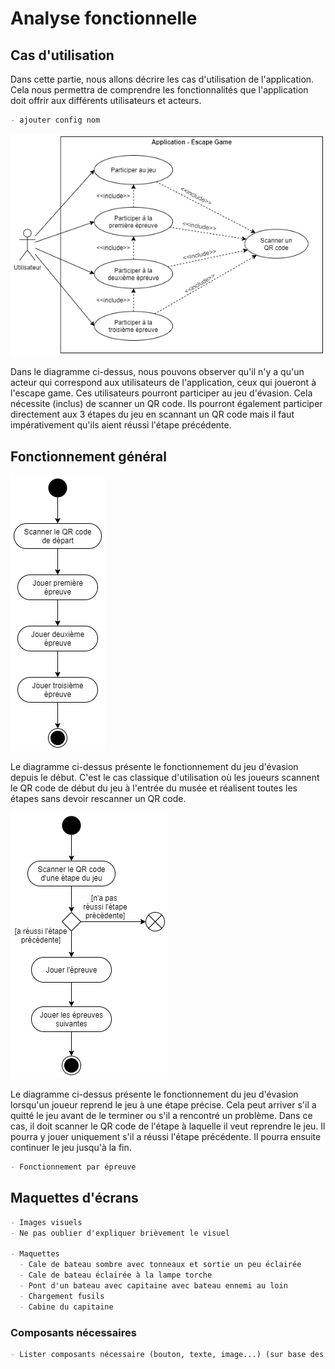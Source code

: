 # Analyse fonctionnelle
## Cas d'utilisation
Dans cette partie, nous allons décrire les cas d'utilisation de l'application. Cela nous permettra de comprendre les fonctionnalités que l'application doit offrir aux différents utilisateurs et acteurs.

```md
- ajouter config nom
```

![Diagramme de cas d'utilisation](../assets/images/Usecase.png)

Dans le diagramme ci-dessus, nous pouvons observer qu'il n'y a qu'un acteur qui correspond aux utilisateurs de l'application, ceux qui joueront à l'escape game. Ces utilisateurs pourront participer au jeu d'évasion. Cela nécessite (inclus) de scanner un QR code. Ils pourront également participer directement aux 3 étapes du jeu en scannant un QR code mais il faut impérativement qu'ils aient réussi l'étape précédente.

## Fonctionnement général
![Diagramme d'activité du jeu complet](../assets/images/Activity-full-game.png)

Le diagramme ci-dessus présente le fonctionnement du jeu d'évasion depuis le début. C'est le cas classique d'utilisation où les joueurs scannent le QR code de début du jeu à l'entrée du musée et réalisent toutes les étapes sans devoir rescanner un QR code.

![Diagramme d'activité de la reprise d'une étape](../assets/images/Activity-step-game.png)

Le diagramme ci-dessus présente le fonctionnement du jeu d'évasion lorsqu'un joueur reprend le jeu à une étape précise. Cela peut arriver s'il a quitté le jeu avant de le terminer ou s'il a rencontré un problème. Dans ce cas, il doit scanner le QR code de l'étape à laquelle il veut reprendre le jeu. Il pourra y jouer uniquement s'il a réussi l'étape précédente. Il pourra ensuite continuer le jeu jusqu'à la fin.

```md
- Fonctionnement par épreuve
```

## Maquettes d'écrans
```md
- Images visuels
- Ne pas oublier d'expliquer brièvement le visuel

- Maquettes
  - Cale de bateau sombre avec tonneaux et sortie un peu éclairée
  - Cale de bateau éclairée à la lampe torche
  - Pont d'un bateau avec capitaine avec bateau ennemi au loin
  - Chargement fusils
  - Cabine du capitaine
```


### Composants nécessaires
```md
- Lister composants nécessaire (bouton, texte, image...) (sur base des maquettes)
```



